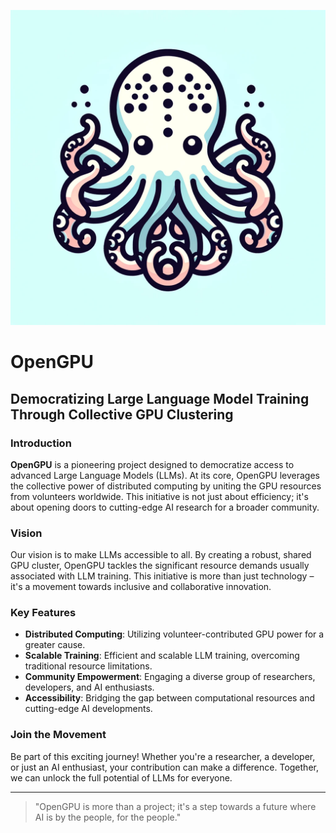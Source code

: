 ![OpenGPU Logo](/docs/images/OpenGPU_logo.png)

# OpenGPU

## Democratizing Large Language Model Training Through Collective GPU Clustering

### Introduction
**OpenGPU** is a pioneering project designed to democratize access to advanced Large Language Models (LLMs). At its core, OpenGPU leverages the collective power of distributed computing by uniting the GPU resources from volunteers worldwide. This initiative is not just about efficiency; it's about opening doors to cutting-edge AI research for a broader community.

### Vision
Our vision is to make LLMs accessible to all. By creating a robust, shared GPU cluster, OpenGPU tackles the significant resource demands usually associated with LLM training. This initiative is more than just technology – it's a movement towards inclusive and collaborative innovation.

### Key Features

- **Distributed Computing**: Utilizing volunteer-contributed GPU power for a greater cause.
- **Scalable Training**: Efficient and scalable LLM training, overcoming traditional resource limitations.
- **Community Empowerment**: Engaging a diverse group of researchers, developers, and AI enthusiasts.
- **Accessibility**: Bridging the gap between computational resources and cutting-edge AI developments.

### Join the Movement
Be part of this exciting journey! Whether you're a researcher, a developer, or just an AI enthusiast, your contribution can make a difference. Together, we can unlock the full potential of LLMs for everyone.

---

> "OpenGPU is more than a project; it's a step towards a future where AI is by the people, for the people."
